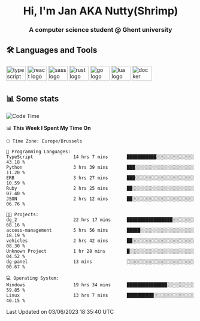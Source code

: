 <h1 align="center">Hi, I'm Jan AKA Nutty(Shrimp)</h1>
<h3 align="center">A computer science student @ Ghent university</h3>

<h2 align="left">🛠️ Languages and Tools</h2>

###

<div align="left">
  <img src="https://cdn.jsdelivr.net/gh/devicons/devicon/icons/typescript/typescript-original.svg" height="40" width="52" alt="typescript logo"  />
  <img src="https://cdn.jsdelivr.net/gh/devicons/devicon/icons/react/react-original.svg" height="40" width="52" alt="react logo"  />
  <img src="https://cdn.jsdelivr.net/gh/devicons/devicon/icons/sass/sass-original.svg" height="40" width="52" alt="sass logo"  />
  <img src="https://cdn.jsdelivr.net/gh/devicons/devicon/icons/rust/rust-plain.svg" height="40" width="52" alt="rust logo"  />
  <img src="https://cdn.jsdelivr.net/gh/devicons/devicon/icons/go/go-original.svg" height="40" width="52" alt="go logo"  />
  <img src="https://cdn.jsdelivr.net/gh/devicons/devicon/icons/lua/lua-original.svg" height="40" width="52" alt="lua logo"  />
  <img src="https://cdn.jsdelivr.net/gh/devicons/devicon/icons/docker/docker-original.svg" height="40" width="52" alt="docker logo"  />
</div>

<h2>📊 Some stats</h2>

<!--START_SECTION:waka-->
![Code Time](http://img.shields.io/badge/Code%20Time-3%2C251%20hrs%205%20mins-blue)

📊 **This Week I Spent My Time On** 

```text
🕑︎ Time Zone: Europe/Brussels

💬 Programming Languages: 
TypeScript               14 hrs 7 mins       ███████████░░░░░░░░░░░░░░   43.18 % 
Python                   3 hrs 39 mins       ███░░░░░░░░░░░░░░░░░░░░░░   11.20 % 
ERB                      3 hrs 27 mins       ███░░░░░░░░░░░░░░░░░░░░░░   10.59 % 
Ruby                     2 hrs 25 mins       ██░░░░░░░░░░░░░░░░░░░░░░░   07.40 % 
JSON                     2 hrs 12 mins       ██░░░░░░░░░░░░░░░░░░░░░░░   06.76 % 

🐱‍💻 Projects: 
dg_2                     22 hrs 17 mins      █████████████████░░░░░░░░   68.16 % 
access-management        5 hrs 56 mins       █████░░░░░░░░░░░░░░░░░░░░   18.19 % 
vehicles                 2 hrs 42 mins       ██░░░░░░░░░░░░░░░░░░░░░░░   08.30 % 
Unknown Project          1 hr 28 mins        █░░░░░░░░░░░░░░░░░░░░░░░░   04.52 % 
dg-panel                 13 mins             ░░░░░░░░░░░░░░░░░░░░░░░░░   00.67 % 

💻 Operating System: 
Windows                  19 hrs 34 mins      ███████████████░░░░░░░░░░   59.85 % 
Linux                    13 hrs 7 mins       ██████████░░░░░░░░░░░░░░░   40.15 % 
```


 Last Updated on 03/06/2023 18:35:40 UTC
<!--END_SECTION:waka-->
